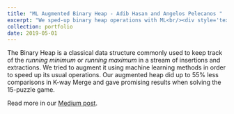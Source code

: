 ```yaml
---
title: "ML Augmented Binary Heap - Adib Hasan and Angelos Pelecanos "
excerpt: "We sped-up binary heap operations with ML<br/><div style='text-align: center;'><img src='https://miro.medium.com/v2/resize:fit:1400/format:webp/0*uiIIZoXf0AayopKg.jpg' alt='ML Augmented Binary Heap' width='400'/></div>"
collection: portfolio
date: 2019-05-01
---
```


The Binary Heap is a classical data structure commonly used to keep track of the *running minimum* or *running maximum* in a stream of insertions and extractions. We tried to augment it using machine learning methods in order to speed up its usual operations. Our augmented heap did up to 55% less comparisons in K-way Merge and gave promising results when solving the 15-puzzle game.

Read more in our [Medium post](https://medium.com/@thankful_rose_ferret_864/how-we-sped-up-the-binary-heap-with-machine-learning-e10b3204e4e6).
